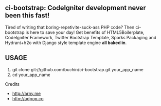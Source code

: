 ci-bootstrap: CodeIgniter development never been this fast!
---------------------------------------------------------------

Tired of writing that boring-repetivite-suck-ass PHP code? Then ci-bootstrap is here to save your day!
Get benefits of HTML5Boilerplate, CodeIgniter Framework, Twitter Bootstrap Template, Sparks Packaging and Hydrant+h2o with Django style template engine **all baked in**.

USAGE
-------------------
1. git clone git://github.com/buchin/ci-bootstrap.git your_app_name
2. cd your_app_name

Credits
* http://arny.me
* http://adpop.co
